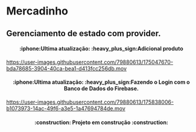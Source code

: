 # Mercadinho

## Gerenciamento de estado com provider.


<h4 align="center">
:iphone:Ultima atualização: :heavy_plus_sign:Adicional produto
</h4>





https://user-images.githubusercontent.com/79880613/175047670-bda78685-3904-40ca-bea1-d413fcc256db.mov

<h4 align="center">
:iphone:Ultima atualização: :heavy_plus_sign:Fazendo o Login com o Banco de Dados do Firebase.
</h4>

https://user-images.githubusercontent.com/79880613/175838006-b1073973-14ac-49f6-a3e5-1a47694784de.mov



<h4 align="center"> 
    :construction:  Projeto em construção  :construction:
</h4>













